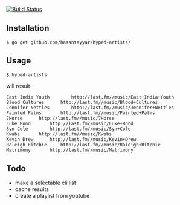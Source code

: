 [![Build Status](https://travis-ci.org/hasantayyar/hyped-artists.png?branch=master)](https://travis-ci.org/hasantayyar/hyped-artists)


Installation
------------

    $ go get github.com/hasantayyar/hyped-artists/
   

Usage
------------

    $ hyped-artists
    
will result

    East India Youth		http://last.fm//music/East+India+Youth 
    Blood Cultures		http://last.fm//music/Blood+Cultures 
    Jennifer Nettles		http://last.fm//music/Jennifer+Nettles 
    Painted Palms		http://last.fm//music/Painted+Palms 
    7Horse		http://last.fm//music/7Horse 
    Luke Bond		http://last.fm//music/Luke+Bond 
    Syn Cole		http://last.fm//music/Syn+Cole 
    Kwabs		http://last.fm//music/Kwabs 
    Kevin Drew		http://last.fm//music/Kevin+Drew 
    Raleigh Ritchie		http://last.fm//music/Raleigh+Ritchie 
    Matrimony		http://last.fm//music/Matrimony 



Todo
------------

- make a selectable cli list
- cache results
- create a playlist from youtube
